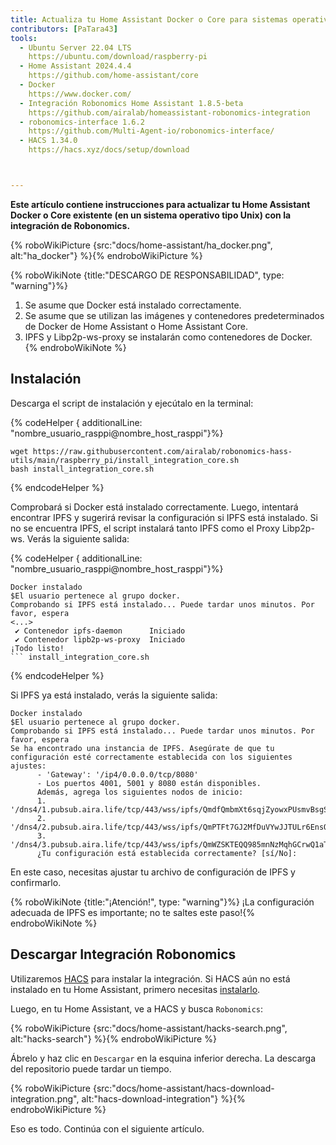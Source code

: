 ```yaml
---
title: Actualiza tu Home Assistant Docker o Core para sistemas operativos tipo Unix
contributors: [PaTara43]
tools:
  - Ubuntu Server 22.04 LTS
    https://ubuntu.com/download/raspberry-pi
  - Home Assistant 2024.4.4
    https://github.com/home-assistant/core
  - Docker
    https://www.docker.com/
  - Integración Robonomics Home Assistant 1.8.5-beta
    https://github.com/airalab/homeassistant-robonomics-integration
  - robonomics-interface 1.6.2
    https://github.com/Multi-Agent-io/robonomics-interface/
  - HACS 1.34.0
    https://hacs.xyz/docs/setup/download



---
```


**Este artículo contiene instrucciones para actualizar tu Home Assistant Docker o Core existente (en un sistema operativo tipo Unix) con la integración de Robonomics.**

{% roboWikiPicture {src:"docs/home-assistant/ha_docker.png", alt:"ha_docker"} %}{% endroboWikiPicture %}

{% roboWikiNote {title:"DESCARGO DE RESPONSABILIDAD", type: "warning"}%}
  1. Se asume que Docker está instalado correctamente.
  2. Se asume que se utilizan las imágenes y contenedores predeterminados de Docker de Home Assistant o Home Assistant Core.
  3. IPFS y Libp2p-ws-proxy se instalarán como contenedores de Docker.
{% endroboWikiNote %}


## Instalación

Descarga el script de instalación y ejecútalo en la terminal:

{% codeHelper { additionalLine: "nombre_usuario_rasppi@nombre_host_rasppi"}%}

```shell
wget https://raw.githubusercontent.com/airalab/robonomics-hass-utils/main/raspberry_pi/install_integration_core.sh
bash install_integration_core.sh
```

{% endcodeHelper %}

Comprobará si Docker está instalado correctamente. Luego, intentará encontrar IPFS y sugerirá revisar la configuración si IPFS está instalado. Si no se encuentra IPFS, el script instalará tanto IPFS como el Proxy Libp2p-ws. Verás la siguiente salida:

{% codeHelper { additionalLine: "nombre_usuario_rasppi@nombre_host_rasppi"}%}

```shell
Docker instalado
$El usuario pertenece al grupo docker.
Comprobando si IPFS está instalado... Puede tardar unos minutos. Por favor, espera
<...>
 ✔ Contenedor ipfs-daemon      Iniciado
 ✔ Contenedor lipb2p-ws-proxy  Iniciado
¡Todo listo!
``` install_integration_core.sh
```

{% endcodeHelper %}

Si IPFS ya está instalado, verás la siguiente salida:
```shell
Docker instalado
$El usuario pertenece al grupo docker.
Comprobando si IPFS está instalado... Puede tardar unos minutos. Por favor, espera
Se ha encontrado una instancia de IPFS. Asegúrate de que tu configuración esté correctamente establecida con los siguientes ajustes:
      - 'Gateway': '/ip4/0.0.0.0/tcp/8080'
      - Los puertos 4001, 5001 y 8080 están disponibles.
      Además, agrega los siguientes nodos de inicio:
      1. '/dns4/1.pubsub.aira.life/tcp/443/wss/ipfs/QmdfQmbmXt6sqjZyowxPUsmvBsgSGQjm4VXrV7WGy62dv8'
      2. '/dns4/2.pubsub.aira.life/tcp/443/wss/ipfs/QmPTFt7GJ2MfDuVYwJJTULr6EnsQtGVp8ahYn9NSyoxmd9'
      3. '/dns4/3.pubsub.aira.life/tcp/443/wss/ipfs/QmWZSKTEQQ985mnNzMqhGCrwQ1aTA6sxVsorsycQz9cQrw'
      ¿Tu configuración está establecida correctamente? [sí/No]:

```
En este caso, necesitas ajustar tu archivo de configuración de IPFS y confirmarlo.

{% roboWikiNote {title:"¡Atención!", type: "warning"}%} ¡La configuración adecuada de IPFS es importante; no te saltes este paso!{% endroboWikiNote %}

## Descargar Integración Robonomics

Utilizaremos [HACS](https://hacs.xyz/) para instalar la integración. Si HACS aún no está instalado en tu Home Assistant, primero necesitas [instalarlo](https://hacs.xyz/docs/setup/download/).

Luego, en tu Home Assistant, ve a HACS y busca `Robonomics`:

{% roboWikiPicture {src:"docs/home-assistant/hacks-search.png", alt:"hacks-search"} %}{% endroboWikiPicture %}

Ábrelo y haz clic en `Descargar` en la esquina inferior derecha. La descarga del repositorio puede tardar un tiempo.

{% roboWikiPicture {src:"docs/home-assistant/hacs-download-integration.png", alt:"hacs-download-integration"} %}{% endroboWikiPicture %}

Eso es todo. Continúa con el siguiente artículo.